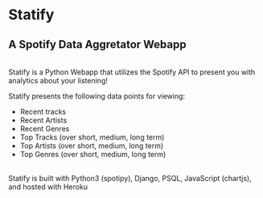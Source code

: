 # Statify
## A Spotify Data Aggretator Webapp

<br>
Statify is a Python Webapp that utilizes the Spotify API to present you with analytics about your listening! 
<br>

Statify presents the following data points for viewing:

- Recent tracks
- Recent Artists
- Recent Genres
- Top Tracks (over short, medium, long term)
- Top Artists (over short, medium, long term)
- Top Genres (over short, medium, long term)

<br>
Statify is built with Python3 (spotipy), Django, PSQL, JavaScript (chartjs), and hosted with Heroku
